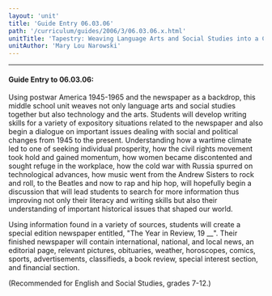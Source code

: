```yaml
---
layout: 'unit'
title: 'Guide Entry 06.03.06'
path: '/curriculum/guides/2006/3/06.03.06.x.html'
unitTitle: 'Tapestry: Weaving Language Arts and Social Studies into a Cohesive Whole'
unitAuthor: 'Mary Lou Narowski'
---
```


<body>
<hr/>
 <h4>
  Guide Entry to 06.03.06:
 </h4>
 <p>
  Using postwar America 1945-1965 and the newspaper as a backdrop, this middle school unit weaves not only language arts and social studies together but also technology and the arts. Students will develop writing skills for a variety of expository situations related to the newspaper and also begin a dialogue on important issues dealing with social and political changes from 1945 to the present. Understanding how a wartime climate led to one of seeking individual prosperity, how the civil rights movement took hold and gained momentum, how women became discontented and sought refuge in the workplace, how the cold war with Russia spurred on technological advances, how music went from the Andrew Sisters to rock and roll, to the Beatles and now to rap and hip hop, will hopefully begin a discussion that will lead students to search for more information thus improving not only their literacy and writing skills but also their understanding of important historical issues that shaped our world.
 </p>
<p>
  Using information found in a variety of sources, students will create a special edition newspaper entitled, "The Year in Review, 19 __". Their finished newspaper will contain international, national, and local news, an editorial page, relevant pictures, obituaries, weather, horoscopes, comics, sports, advertisements, classifieds, a book review, special interest section, and financial section.
 </p>
<p>
  (Recommended for English and Social Studies, grades 7-12.)
 </p>

</body>
